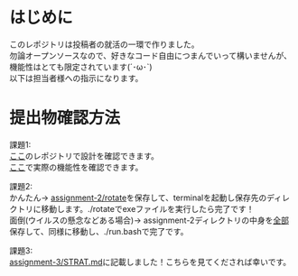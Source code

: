 # はじめに
このレポジトリは投稿者の就活の一環で作りました。<br>
勿論オープンソースなので、好きなコード自由につまんでいって構いませんが、機能性はとても限定されています(´･ω･`)<br>
以下は担当者様への指示になります。<br>

# 提出物確認方法
課題1:<br>
[ここ](https://github.com/TrueRyoB/Nangokusoft-assignment-1)のレポジトリで設計を確認できます。<br>
[ここ](https://trueryob.github.io/Nangokusoft-assignment-1/)で実際の機能性を確認できます。<br>

課題2: <br>
かんたん→ 
[assignment-2/rotate](https://github.com/TrueRyoB/Nangokusoft-assignment-other/blob/main/assignment-2/rotate)を保存して、terminalを起動し保存先のディレクトリに移動します。./rotateでexeファイルを実行したら完了です！<br>
面倒(ウイルスの懸念などある場合)→
assignment-2ディレクトリの中身を[全部](https://github.com/TrueRyoB/Nangokusoft-assignment-other/tree/main/assignment-2)保存して、同様に移動し、./run.bashで完了です。<br>

課題3:<br>
[assignment-3/STRAT.md](https://github.com/TrueRyoB/Nangokusoft-assignment-other/blob/main/assignment-3/STRAT.md)に記載しました！こちらを見てくだされば幸いです。<br>
